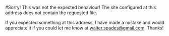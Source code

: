 #Sorry!
This was not the expected behaviour! The site configured at this address does not contain the requested file. 

If you expected something at this address, I have made a mistake and would appreciate it if you could let me know at walter.spades@gmail.com. Thanks!